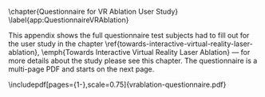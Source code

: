 \chapter{Questionnaire for VR Ablation User Study}
\label{app:QuestionnaireVRAblation}

This appendix shows the full questionnaire test subjects had to fill out for the user study in the chapter \ref{towards-interactive-virtual-reality-laser-ablation}, \emph{Towards Interactive Virtual Reality Laser Ablation} — for more details about the study please see this chapter. The questionnaire is a multi-page PDF and starts on the  next page. 

\includepdf[pages={1-},scale=0.75]{vrablation-questionnaire.pdf}

